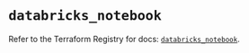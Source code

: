 # `databricks_notebook`

Refer to the Terraform Registry for docs: [`databricks_notebook`](https://registry.terraform.io/providers/databricks/databricks/1.61.0/docs/resources/notebook).

